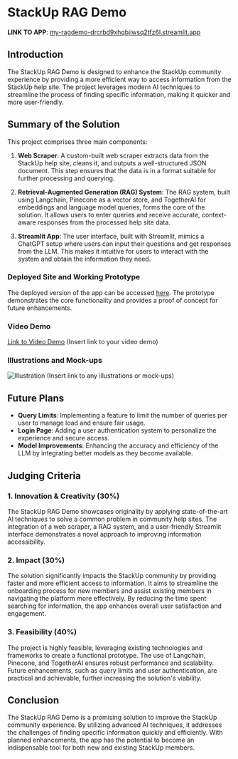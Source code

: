 
# StackUp RAG Demo

**LINK TO APP**: [my-ragdemo-drcrbd9xhqbjiwsq2tfz6l.streamlit.app](https://my-ragdemo-drcrbd9xhqbjiwsq2tfz6l.streamlit.app)

## Introduction

The StackUp RAG Demo is designed to enhance the StackUp community experience by providing a more efficient way to access information from the StackUp help site. The project leverages modern AI techniques to streamline the process of finding specific information, making it quicker and more user-friendly.

## Summary of the Solution

This project comprises three main components:

1. **Web Scraper**: A custom-built web scraper extracts data from the StackUp help site, cleans it, and outputs a well-structured JSON document. This step ensures that the data is in a format suitable for further processing and querying.

2. **Retrieval-Augmented Generation (RAG) System**: The RAG system, built using Langchain, Pinecone as a vector store, and TogetherAI for embeddings and language model queries, forms the core of the solution. It allows users to enter queries and receive accurate, context-aware responses from the processed help site data.

3. **Streamlit App**: The user interface, built with Streamlit, mimics a ChatGPT setup where users can input their questions and get responses from the LLM. This makes it intuitive for users to interact with the system and obtain the information they need.

### Deployed Site and Working Prototype

The deployed version of the app can be accessed [here](https://my-ragdemo-drcrbd9xhqbjiwsq2tfz6l.streamlit.app). The prototype demonstrates the core functionality and provides a proof of concept for future enhancements.

### Video Demo

[Link to Video Demo](#) (Insert link to your video demo)

### Illustrations and Mock-ups

![Illustration](#) (Insert link to any illustrations or mock-ups)

## Future Plans

- **Query Limits**: Implementing a feature to limit the number of queries per user to manage load and ensure fair usage.
- **Login Page**: Adding a user authentication system to personalize the experience and secure access.
- **Model Improvements**: Enhancing the accuracy and efficiency of the LLM by integrating better models as they become available.

## Judging Criteria

### 1. Innovation & Creativity (30%)

The StackUp RAG Demo showcases originality by applying state-of-the-art AI techniques to solve a common problem in community help sites. The integration of a web scraper, a RAG system, and a user-friendly Streamlit interface demonstrates a novel approach to improving information accessibility.

### 2. Impact (30%)

The solution significantly impacts the StackUp community by providing faster and more efficient access to information. It aims to streamline the onboarding process for new members and assist existing members in navigating the platform more effectively. By reducing the time spent searching for information, the app enhances overall user satisfaction and engagement.

### 3. Feasibility (40%)

The project is highly feasible, leveraging existing technologies and frameworks to create a functional prototype. The use of Langchain, Pinecone, and TogetherAI ensures robust performance and scalability. Future enhancements, such as query limits and user authentication, are practical and achievable, further increasing the solution's viability.

## Conclusion

The StackUp RAG Demo is a promising solution to improve the StackUp community experience. By utilizing advanced AI techniques, it addresses the challenges of finding specific information quickly and efficiently. With planned enhancements, the app has the potential to become an indispensable tool for both new and existing StackUp members.
